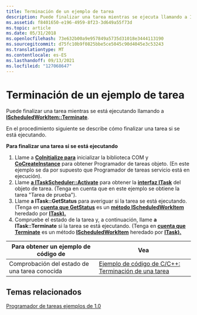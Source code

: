 ```yaml
---
title: Terminación de un ejemplo de tarea
description: Puede finalizar una tarea mientras se ejecuta llamando a IScheduledWorkItem Terminate.
ms.assetid: f8401650-e196-4959-8f23-3d649a55f73d
ms.topic: article
ms.date: 05/31/2018
ms.openlocfilehash: 73e632b00a9e957849a5735d31018e3444113190
ms.sourcegitcommit: d75fc10b9f0825bbe5ce5045c90d4045e3c53243
ms.translationtype: MT
ms.contentlocale: es-ES
ms.lasthandoff: 09/13/2021
ms.locfileid: "127068647"
---
```

# <a name="terminating-a-task-example"></a>Terminación de un ejemplo de tarea

Puede finalizar una tarea mientras se está ejecutando llamando a [**IScheduledWorkItem::Terminate**](/windows/desktop/api/Mstask/nf-mstask-ischeduledworkitem-terminate).

En el procedimiento siguiente se describe cómo finalizar una tarea si se está ejecutando.

**Para finalizar una tarea si se está ejecutando**

1.  Llame a [**CoInitialize para**](/windows/win32/api/objbase/nf-objbase-coinitialize) inicializar la biblioteca COM y [**CoCreateInstance**](/windows/win32/api/combaseapi/nf-combaseapi-cocreateinstance) para obtener Programador de tareas objeto. (En este ejemplo se da por supuesto que Programador de tareas servicio está en ejecución).
2.  Llame [**a ITaskScheduler::Activate**](/windows/desktop/api/Mstask/nf-mstask-itaskscheduler-activate) para obtener la [**interfaz ITask**](/windows/desktop/api/Mstask/nn-mstask-itask) del objeto de tarea. (Tenga en cuenta que en este ejemplo se obtiene la tarea "Tarea de prueba").
3.  Llame **a ITask::GetStatus** para averiguar si la tarea se está ejecutando. (Tenga en [**cuenta que GetStatus**](/windows/desktop/api/Mstask/nf-mstask-ischeduledworkitem-getstatus) es un [**método IScheduledWorkItem**](/windows/desktop/api/Mstask/nn-mstask-ischeduledworkitem) heredado por [**ITask).**](/windows/desktop/api/Mstask/nn-mstask-itask)
4.  Compruebe el estado de la tarea y, a continuación, llame **a ITask::Terminate** si la tarea se está ejecutando. (Tenga en [**cuenta que Terminate**](/windows/desktop/api/Mstask/nf-mstask-ischeduledworkitem-terminate) es un método [**IScheduledWorkItem**](/windows/desktop/api/Mstask/nn-mstask-ischeduledworkitem) heredado por [**ITask).**](/windows/desktop/api/Mstask/nn-mstask-itask)



| Para obtener un ejemplo de código de                | Vea                                                                               |
|--------------------------------------|-----------------------------------------------------------------------------------|
| Comprobación del estado de una tarea conocida | [Ejemplo de código de C/C++: Terminación de una tarea](c-c-code-example-terminating-a-task.md) |



 

## <a name="related-topics"></a>Temas relacionados

<dl> <dt>

[Programador de tareas ejemplos de 1.0](task-scheduler-1-0-examples.md)
</dt> </dl>

 

 